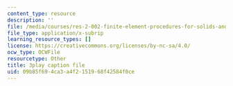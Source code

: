 ```yaml
---
content_type: resource
description: ''
file: /media/courses/res-2-002-finite-element-procedures-for-solids-and-structures-spring-2010/09b85f694ca3a4f2151968f42584f0ce_oNqSzzycRhw.srt
file_type: application/x-subrip
learning_resource_types: []
license: https://creativecommons.org/licenses/by-nc-sa/4.0/
ocw_type: OCWFile
resourcetype: Other
title: 3play caption file
uid: 09b85f69-4ca3-a4f2-1519-68f42584f0ce
---
```

